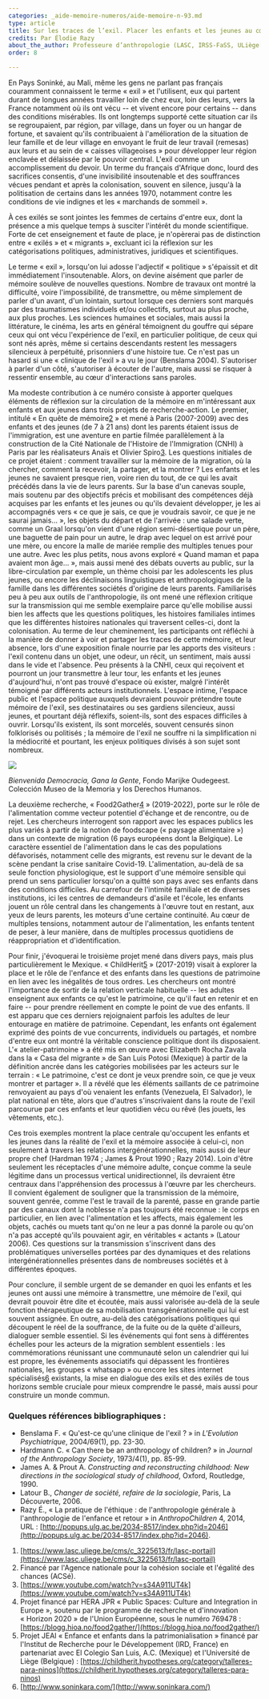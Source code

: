 ```yaml
---
categories: _aide-memoire-numeros/aide-memoire-n-93.md
type: article
title: Sur les traces de l’exil. Placer les enfants et les jeunes au cœur de la réflexion
credits: Par Élodie Razy
about_the_author: Professeure d’anthropologie (LASC, IRSS-FaSS, ULiège[1](#footnote-1))
order: 8

---
```

En Pays Soninké, au Mali, même les gens ne parlant pas français couramment connaissent le terme « exil » et l'utilisent, eux qui partent durant de longues années travailler loin de chez eux, loin des leurs, vers la France notamment où ils ont vécu -- et vivent encore pour certains -- dans des conditions misérables. Ils ont longtemps supporté cette situation car ils se regroupaient, par région, par village, dans un foyer ou un hangar de fortune, et savaient qu'ils contribuaient à l'amélioration de la situation de leur famille et de leur village en envoyant le fruit de leur travail (remesas) aux leurs et au sein de « caisses villageoises » pour développer leur région enclavée et délaissée par le pouvoir central. L'exil comme un accomplissement du devoir. Un terme du français d'Afrique donc, lourd des sacrifices consentis, d'une invisibilité insoutenable et des souffrances vécues pendant et après la colonisation, souvent en silence, jusqu'à la politisation de certains dans les années 1970, notamment contre les conditions de vie indignes et les « marchands de sommeil ».

À ces exilés se sont jointes les femmes de certains d'entre eux, dont la présence a mis quelque temps à susciter l'intérêt du monde scientifique. Forte de cet enseignement et faute de place, je n'opèrerai pas de distinction entre « exilés » et « migrants », excluant ici la réflexion sur les catégorisations politiques, administratives, juridiques et scientifiques.

Le terme « exil », lorsqu'on lui adosse l'adjectif « politique » s'épaissit et dit immédiatement l'insoutenable. Alors, on devine aisément que parler de mémoire soulève de nouvelles questions. Nombre de travaux ont montré la difficulté, voire l'impossibilité, de transmettre, ou même simplement de parler d'un avant, d'un lointain, surtout lorsque ces derniers sont marqués par des traumatismes individuels et/ou collectifs, surtout au plus proche, aux plus proches. Les sciences humaines et sociales, mais aussi la littérature, le cinéma, les arts en général témoignent du gouffre qui sépare ceux qui ont vécu l'expérience de l'exil, en particulier politique, de ceux qui sont nés après, même si certains descendants restent les messagers silencieux à perpétuité, prisonniers d'une histoire tue. Ce n'est pas un hasard si une « clinique de l'exil » a vu le jour (Benslama 2004). S'autoriser à parler d'un côté, s'autoriser à écouter de l'autre, mais aussi se risquer à ressentir ensemble, au cœur d'interactions sans paroles.

Ma modeste contribution à ce numéro consiste à apporter quelques éléments de réflexion sur la circulation de la mémoire en m'intéressant aux enfants et aux jeunes dans trois projets de recherche-action. Le premier, intitulé « En quête de mémoire[2](#footnote-2) » et mené à Paris (2007-2009) avec des enfants et des jeunes (de 7 à 21 ans) dont les parents étaient issus de l'immigration, est une aventure en partie filmée parallèlement à la construction de la Cité Nationale de l'Histoire de l'Immigration (CNHI) à Paris par les réalisateurs Anaïs et Olivier Spiro[3](#footnote-3). Les questions initiales de ce projet étaient : comment travailler sur la mémoire de la migration, où la chercher, comment la recevoir, la partager, et la montrer ? Les enfants et les jeunes ne savaient presque rien, voire rien du tout, de ce qui les avait précédés dans la vie de leurs parents. Sur la base d'un canevas souple, mais soutenu par des objectifs précis et mobilisant des compétences déjà acquises par les enfants et les jeunes ou qu'ils devaient développer, je les ai accompagnés vers « ce que je sais, ce que je voudrais savoir, ce que je ne saurai jamais... », les objets du départ et de l'arrivée : une salade verte, comme un Graal lorsqu'on vient d'une région semi-désertique pour un père, une baguette de pain pour un autre, le drap avec lequel on est arrivé pour une mère, ou encore la malle de mariée remplie des multiples tenues pour une autre. Avec les plus petits, nous avons exploré « Quand maman et papa avaient mon âge... », mais aussi mené des débats ouverts au public, sur la libre-circulation par exemple, un thème choisi par les adolescents les plus jeunes, ou encore les déclinaisons linguistiques et anthropologiques de la famille dans les différentes sociétés d'origine de leurs parents. Familiarisés peu à peu aux outils de l'anthropologie, ils ont mené une réflexion critique sur la transmission qui me semble exemplaire parce qu'elle mobilise aussi bien les affects que les questions politiques, les histoires familiales intimes que les différentes histoires nationales qui traversent celles-ci, dont la colonisation. Au terme de leur cheminement, les participants ont réfléchi à la manière de donner à voir et partager les traces de cette mémoire, et leur absence, lors d'une exposition finale nourrie par les apports des visiteurs : l'exil contenu dans un objet, une odeur, un récit, un sentiment, mais aussi dans le vide et l'absence. Peu présents à la CNHI, ceux qui reçoivent et pourront un jour transmettre à leur tour, les enfants et les jeunes d'aujourd'hui, n'ont pas trouvé d'espace où exister, malgré l'intérêt témoigné par différents acteurs institutionnels. L'espace intime, l'espace public et l'espace politique auxquels devraient pouvoir prétendre toute mémoire de l'exil, ses destinataires ou ses gardiens silencieux, aussi jeunes, et pourtant déjà réflexifs, soient-ils, sont des espaces difficiles à ouvrir. Lorsqu'ils existent, ils sont morcelés, souvent censurés sinon folklorisés ou politisés ; la mémoire de l'exil ne souffre ni la simplification ni la médiocrité et pourtant, les enjeux politiques divisés à son sujet sont nombreux.

![](https://www.territoires-memoire.be/assets/uploads/p-6-7_bienvenidademocracia.jpg)

<span class="img-copyright">_Bienvenida Democracia, Gana la Gente_, Fondo Marijke Oudegeest.  Colección Museo de la Memoria y los Derechos Humanos.</span>

La deuxième recherche, « Food2Gather[4](#footnote-4) » (2019-2022), porte sur le rôle de l'alimentation comme vecteur potentiel d'échange et de rencontre, ou de rejet. Les chercheurs interrogent son rapport avec les espaces publics les plus variés à partir de la notion de foodscape (« paysage alimentaire ») dans un contexte de migration (6 pays européens dont la Belgique). Le caractère essentiel de l'alimentation dans le cas des populations défavorisés, notamment celle des migrants, est revenu sur le devant de la scène pendant la crise sanitaire Covid-19. L'alimentation, au-delà de sa seule fonction physiologique, est le support d'une mémoire sensible qui prend un sens particulier lorsqu'on a quitté son pays avec ses enfants dans des conditions difficiles. Au carrefour de l'intimité familiale et de diverses institutions, ici les centres de demandeurs d'asile et l'école, les enfants jouent un rôle central dans les changements à l'œuvre tout en restant, aux yeux de leurs parents, les moteurs d'une certaine continuité. Au cœur de multiples tensions, notamment autour de l'alimentation, les enfants tentent de peser, à leur manière, dans de multiples processus quotidiens de réappropriation et d'identification.

Pour finir, j'évoquerai le troisième projet mené dans divers pays, mais plus particulièrement le Mexique. « ChildHerit[5](#footnote-5) » (2017-2019) visait à explorer la place et le rôle de l'enfance et des enfants dans les questions de patrimoine en lien avec les inégalités de tous ordres. Les chercheurs ont montré l'importance de sortir de la relation verticale habituelle -- les adultes enseignent aux enfants ce qu'est le patrimoine, ce qu'il faut en retenir et en faire -- pour prendre réellement en compte le point de vue des enfants. Il est apparu que ces derniers rejoignaient parfois les adultes de leur entourage en matière de patrimoine. Cependant, les enfants ont également exprimé des points de vue concurrents, individuels ou partagés, et nombre d'entre eux ont montré la véritable conscience politique dont ils disposaient. L'« atelier-patrimoine » a été mis en œuvre avec Elizabeth Rocha Zavala dans la « Casa del migrante » de San Luis Potosi (Mexique) à partir de la définition ancrée dans les catégories mobilisées par les acteurs sur le terrain : « Le patrimoine, c'est ce dont je veux prendre soin, ce que je veux montrer et partager ». Il a révélé que les éléments saillants de ce patrimoine renvoyaient au pays d'où venaient les enfants (Venezuela, El Salvador), le plat national en tête, alors que d'autres s'inscrivaient dans la route de l'exil parcourue par ces enfants et leur quotidien vécu ou rêvé (les jouets, les vêtements, etc.).

Ces trois exemples montrent la place centrale qu'occupent les enfants et les jeunes dans la réalité de l'exil et la mémoire associée à celui-ci, non seulement à travers les relations intergénérationnelles, mais aussi de leur propre chef (Hardman 1974 ; James & Prout 1990 ; Razy 2014). Loin d'être seulement les réceptacles d'une mémoire adulte, conçue comme la seule légitime dans un processus vertical unidirectionnel, ils devraient être centraux dans l'appréhension des processus à l'œuvre par les chercheurs. Il convient également de souligner que la transmission de la mémoire, souvent genrée, comme l'est le travail de la parenté, passe en grande partie par des canaux dont la noblesse n'a pas toujours été reconnue : le corps en particulier, en lien avec l'alimentation et les affects, mais également les objets, cachés ou muets tant qu'on ne leur a pas donné la parole ou qu'on n'a pas accepté qu'ils pouvaient agir, en véritables « actants » (Latour 2006). Ces questions sur la transmission s'inscrivent dans des problématiques universelles portées par des dynamiques et des relations intergénérationnelles présentes dans de nombreuses sociétés et à différentes époques.

Pour conclure, il semble urgent de se demander en quoi les enfants et les jeunes ont aussi une mémoire à transmettre, une mémoire de l'exil, qui devrait pouvoir être dite et écoutée, mais aussi valorisée au-delà de la seule fonction thérapeutique de sa mobilisation transgénérationnelle qui lui est souvent assignée. En outre, au-delà des catégorisations politiques qui découpent le réel de la souffrance, de la fuite ou de la quête d'ailleurs, dialoguer semble essentiel. Si les événements qui font sens à différentes échelles pour les acteurs de la migration semblent essentiels : les commémorations réunissant une communauté selon un calendrier qui lui est propre, les événements associatifs qui dépassent les frontières nationales, les groupes « whatsapp » ou encore les sites internet spécialisés[6](#footnote-6) existants, la mise en dialogue des exils et des exilés de tous horizons semble cruciale pour mieux comprendre le passé, mais aussi pour construire un monde commun.

<div class="card card--one">

### Quelques références bibliographiques :

* Benslama F. « Qu'est-ce qu'une clinique de l'exil ? » in _L'Evolution Psychiatrique_, 2004/69(1), pp. 23-30.
* Hardmann C. « Can there be an anthropology of children? » in _Journal of the Anthropology Society_, 1973/4(1), pp. 85-99.
* James A. & Prout A. _Constructing and reconstructing childhood: New directions in the sociological study of childhood_, Oxford, Routledge, 1990.
* Latour B., _Changer de société, refaire de la sociologie_, Paris, La Découverte, 2006.
* Razy É., « La pratique de l'éthique : de l'anthropologie générale à l'anthropologie de l'enfance et retour » in _AnthropoChildren_ 4, 2014, URL : [http://popups.ulg.ac.be/2034-8517/index.php?id=2046](http://popups.ulg.ac.be/2034-8517/index.php?id=2046).

</div>

1. [https://www.lasc.uliege.be/cms/c_3225613/fr/lasc-portail](https://www.lasc.uliege.be/cms/c_3225613/fr/lasc-portail)
2. Financé par l'Agence nationale pour la cohésion sociale et l'égalité des chances (ACSé).
3. [https://www.youtube.com/watch?v=s34A911UT4k](https://www.youtube.com/watch?v=s34A911UT4k)
4. Projet financé par HERA JPR « Public Spaces: Culture and Integration in Europe », soutenu par le programme de recherche et d'innovation « Horizon 2020 » de l'Union Européenne, sous le numéro 769478 : [https://blogg.hioa.no/food2gather/](https://blogg.hioa.no/food2gather/)
5. Projet JEAI « Enfance et enfants dans la patrimonialisation » financé par l'Institut de Recherche pour le Développement (IRD, France) en partenariat avec El Colegio San Luis, A.C. (Mexique) et l'Université de Liège (Belgique) : [https://childherit.hypotheses.org/category/talleres-para-ninos](https://childherit.hypotheses.org/category/talleres-para-ninos)
6. [http://www.soninkara.com/](http://www.soninkara.com/)